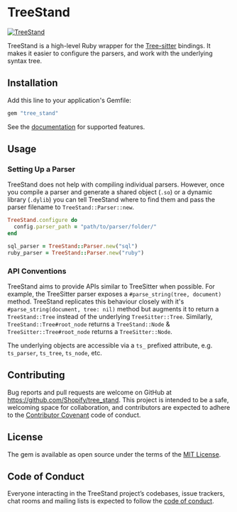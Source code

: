 # TreeStand

[![TreeStand](https://github.com/Shopify/tree_stand/actions/workflows/ci.yml/badge.svg?branch=main)](https://github.com/Shopify/tree_stand/actions/workflows/ci.yml)


TreeStand is a high-level Ruby wrapper for the [Tree-sitter](https://tree-sitter.github.io/tree-sitter/) bindings. It
makes it easier to configure the parsers, and work with the underlying syntax tree.

## Installation

Add this line to your application's Gemfile:

```ruby
gem "tree_stand"
```

See the [documentation](https://shopify.github.io/tree_stand) for supported features.

## Usage

### Setting Up a Parser

TreeStand does not help with compiling individual parsers. However, once you compile a parser and generate a shared
object (`.so`) or a dynamic library (`.dylib`) you can tell TreeStand where to find them and pass the parser filename
to `TreeStand::Parser::new`.

```ruby
TreeStand.configure do
  config.parser_path = "path/to/parser/folder/"
end

sql_parser = TreeStand::Parser.new("sql")
ruby_parser = TreeStand::Parser.new("ruby")
```


### API Conventions

TreeStand aims to provide APIs similar to TreeSitter when possible. For example, the TreeSitter parser exposes a
`#parse_string(tree, document)` method. TreeStand replicates this behaviour closely with it's `#parse_string(document,
tree: nil)` method but augments it to return a `TreeStand::Tree` instead of the underlying `TreeSitter::Tree`.
Similarly, `TreeStand::Tree#root_node` returns a `TreeStand::Node` & `TreeSitter::Tree#root_node` returns a
`TreeSitter::Node`.

The underlying objects are accessible via a `ts_` prefixed attribute, e.g. `ts_parser`, `ts_tree`, `ts_node`, etc.

## Contributing

Bug reports and pull requests are welcome on GitHub at https://github.com/Shopify/tree_stand. This project is intended to be a safe, welcoming space for collaboration, and contributors are expected to adhere to the [Contributor Covenant](http://contributor-covenant.org) code of conduct.

## License

The gem is available as open source under the terms of the [MIT License](https://opensource.org/licenses/MIT).

## Code of Conduct

Everyone interacting in the TreeStand project’s codebases, issue trackers, chat rooms and mailing lists is expected to follow the [code of conduct](https://github.com/Shopify/tree_stand/blob/master/CODE_OF_CONDUCT.md).
